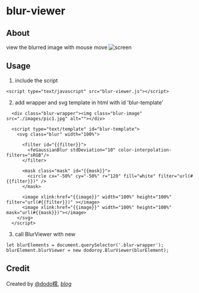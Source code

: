 # blur-viewer
## About
view the blurred image with mouse move 
![screen](https://raw.github.com/dodoroy/blur-viewer/master/example/demo.png)

## Usage
1. include the script
```
<script type="text/javascript" src="blur-viewer.js"></script>
```
2. add wrapper and svg template in html with id 'blur-template'
```
  <div class="blur-wrapper"><img class="blur-image" src="./images/pic1.jpg" alt=""></div>
  
  <script type="text/template" id="blur-template">
    <svg class="blur" width="100%">
        
      <filter id="{{filter}}">
        <feGaussianBlur stdDeviation="10" color-interpolation-filters="sRGB"/>
      </filter>

      <mask class="mask" id="{{mask}}">
        <circle cx="-50%" cy="-50%" r="120" fill="white" filter="url(#{{filter}})" />
      </mask>

      <image xlink:href="{{image}}" width="100%" height="100%" filter="url(#{{filter}})" ></image>
      <image xlink:href="{{image}}" width="100%" height="100%" mask="url(#{{mask}})"></image>
    </svg>
  </script>
```
3. call BlurViewer with new
```
let blurElements = document.querySelector('.blur-wrapper');
blurElement.blurViewer = new dodoroy.BlurViewer(blurElement);
```

## Credit
Created by [@dodo糯](http://weibo.com/dodoroy), *[blog](http://effy.me)*
